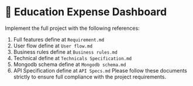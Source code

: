 # 🏫 Education Expense Dashboard

Implement the full project with the following references:
1. Full features define at `Requirement.md`
2. User flow define at `User flow.md`
3. Business rules define at `Business rules.md`
4. Technical define at `Technicals Specification.md`
5. Mongodb schema define at `Mongodb schema.md`
6. API Specification define at `API Specs.md`
Please follow these documents strictly to ensure full compliance with the project requirements.